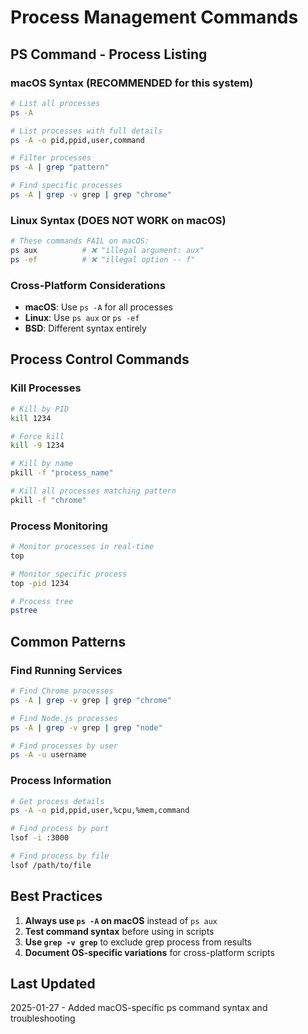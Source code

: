 # Process Management Commands

## PS Command - Process Listing

### macOS Syntax (RECOMMENDED for this system)
```bash
# List all processes
ps -A

# List processes with full details
ps -A -o pid,ppid,user,command

# Filter processes
ps -A | grep "pattern"

# Find specific processes
ps -A | grep -v grep | grep "chrome"
```

### Linux Syntax (DOES NOT WORK on macOS)
```bash
# These commands FAIL on macOS:
ps aux          # ❌ "illegal argument: aux"
ps -ef          # ❌ "illegal option -- f"
```

### Cross-Platform Considerations
- **macOS**: Use `ps -A` for all processes
- **Linux**: Use `ps aux` or `ps -ef`
- **BSD**: Different syntax entirely

## Process Control Commands

### Kill Processes
```bash
# Kill by PID
kill 1234

# Force kill
kill -9 1234

# Kill by name
pkill -f "process_name"

# Kill all processes matching pattern
pkill -f "chrome"
```

### Process Monitoring
```bash
# Monitor processes in real-time
top

# Monitor specific process
top -pid 1234

# Process tree
pstree
```

## Common Patterns

### Find Running Services
```bash
# Find Chrome processes
ps -A | grep -v grep | grep "chrome"

# Find Node.js processes
ps -A | grep -v grep | grep "node"

# Find processes by user
ps -A -u username
```

### Process Information
```bash
# Get process details
ps -A -o pid,ppid,user,%cpu,%mem,command

# Find process by port
lsof -i :3000

# Find process by file
lsof /path/to/file
```

## Best Practices

1. **Always use `ps -A` on macOS** instead of `ps aux`
2. **Test command syntax** before using in scripts
3. **Use `grep -v grep`** to exclude grep process from results
4. **Document OS-specific variations** for cross-platform scripts

## Last Updated
2025-01-27 - Added macOS-specific ps command syntax and troubleshooting
